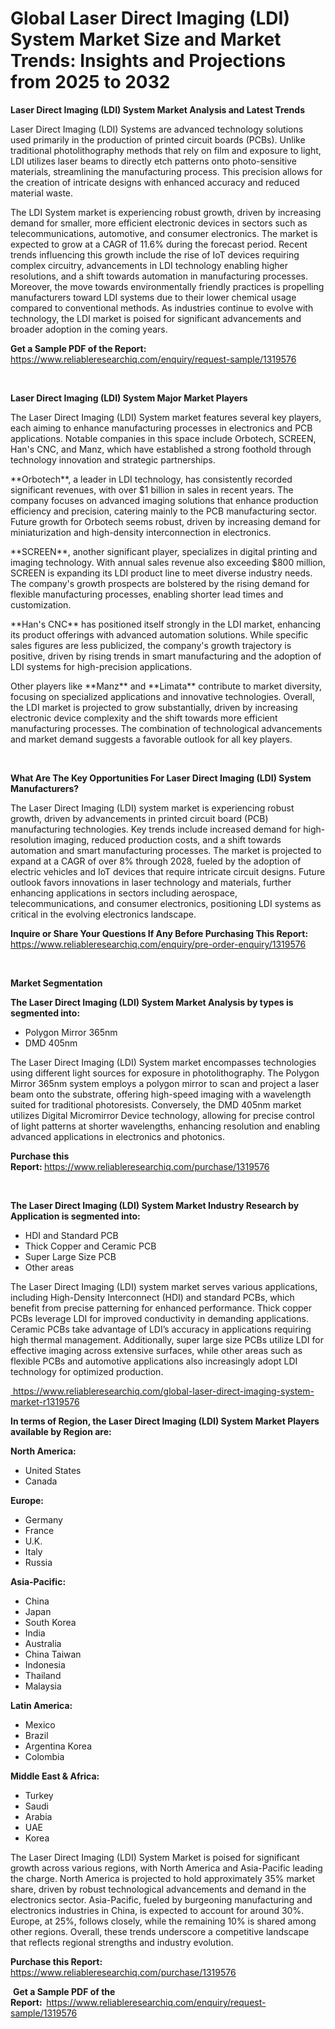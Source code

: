 <p><h1>Global Laser Direct Imaging (LDI) System Market Size and Market Trends: Insights and Projections from 2025 to 2032</h1></p><p><strong>Laser Direct Imaging (LDI) System Market Analysis and Latest Trends</strong></p>
<p><p>Laser Direct Imaging (LDI) Systems are advanced technology solutions used primarily in the production of printed circuit boards (PCBs). Unlike traditional photolithography methods that rely on film and exposure to light, LDI utilizes laser beams to directly etch patterns onto photo-sensitive materials, streamlining the manufacturing process. This precision allows for the creation of intricate designs with enhanced accuracy and reduced material waste.</p><p>The LDI System market is experiencing robust growth, driven by increasing demand for smaller, more efficient electronic devices in sectors such as telecommunications, automotive, and consumer electronics. The market is expected to grow at a CAGR of 11.6% during the forecast period. Recent trends influencing this growth include the rise of IoT devices requiring complex circuitry, advancements in LDI technology enabling higher resolutions, and a shift towards automation in manufacturing processes. Moreover, the move towards environmentally friendly practices is propelling manufacturers toward LDI systems due to their lower chemical usage compared to conventional methods. As industries continue to evolve with technology, the LDI market is poised for significant advancements and broader adoption in the coming years.</p></p>
<p><strong>Get a Sample PDF of the Report:&nbsp;</strong> <a href="https://www.reliableresearchiq.com/enquiry/request-sample/1319576?utm_campaign=2449&utm_medium=2&utm_source=Github&utm_content=ia&utm_term=16042025&utm_id=laser-direct-imaging-ldi-system">https://www.reliableresearchiq.com/enquiry/request-sample/1319576</a></p>
<p>&nbsp;</p>
<p><strong>Laser Direct Imaging (LDI) System Major Market Players</strong></p>
<p><p>The Laser Direct Imaging (LDI) System market features several key players, each aiming to enhance manufacturing processes in electronics and PCB applications. Notable companies in this space include Orbotech, SCREEN, Han's CNC, and Manz, which have established a strong foothold through technology innovation and strategic partnerships.</p><p>**Orbotech**, a leader in LDI technology, has consistently recorded significant revenues, with over $1 billion in sales in recent years. The company focuses on advanced imaging solutions that enhance production efficiency and precision, catering mainly to the PCB manufacturing sector. Future growth for Orbotech seems robust, driven by increasing demand for miniaturization and high-density interconnection in electronics.</p><p>**SCREEN**, another significant player, specializes in digital printing and imaging technology. With annual sales revenue also exceeding $800 million, SCREEN is expanding its LDI product line to meet diverse industry needs. The company's growth prospects are bolstered by the rising demand for flexible manufacturing processes, enabling shorter lead times and customization.</p><p>**Han's CNC** has positioned itself strongly in the LDI market, enhancing its product offerings with advanced automation solutions. While specific sales figures are less publicized, the company's growth trajectory is positive, driven by rising trends in smart manufacturing and the adoption of LDI systems for high-precision applications.</p><p>Other players like **Manz** and **Limata** contribute to market diversity, focusing on specialized applications and innovative technologies. Overall, the LDI market is projected to grow substantially, driven by increasing electronic device complexity and the shift towards more efficient manufacturing processes. The combination of technological advancements and market demand suggests a favorable outlook for all key players.</p></p>
<p>&nbsp;</p>
<p><strong>What Are The Key Opportunities For Laser Direct Imaging (LDI) System Manufacturers?</strong></p>
<p><p>The Laser Direct Imaging (LDI) system market is experiencing robust growth, driven by advancements in printed circuit board (PCB) manufacturing technologies. Key trends include increased demand for high-resolution imaging, reduced production costs, and a shift towards automation and smart manufacturing processes. The market is projected to expand at a CAGR of over 8% through 2028, fueled by the adoption of electric vehicles and IoT devices that require intricate circuit designs. Future outlook favors innovations in laser technology and materials, further enhancing applications in sectors including aerospace, telecommunications, and consumer electronics, positioning LDI systems as critical in the evolving electronics landscape.</p></p>
<p><strong>Inquire or Share Your Questions If Any Before Purchasing This Report:</strong> <a href="https://www.reliableresearchiq.com/enquiry/pre-order-enquiry/1319576?utm_campaign=2449&utm_medium=2&utm_source=Github&utm_content=ia&utm_term=16042025&utm_id=laser-direct-imaging-ldi-system">https://www.reliableresearchiq.com/enquiry/pre-order-enquiry/1319576</a></p>
<p>&nbsp;</p>
<p><strong>Market Segmentation</strong></p>
<p><strong>The Laser Direct Imaging (LDI) System Market Analysis by types is segmented into:</strong></p>
<p><ul><li>Polygon Mirror 365nm</li><li>DMD 405nm</li></ul></p>
<p><p>The Laser Direct Imaging (LDI) System market encompasses technologies using different light sources for exposure in photolithography. The Polygon Mirror 365nm system employs a polygon mirror to scan and project a laser beam onto the substrate, offering high-speed imaging with a wavelength suited for traditional photoresists. Conversely, the DMD 405nm market utilizes Digital Micromirror Device technology, allowing for precise control of light patterns at shorter wavelengths, enhancing resolution and enabling advanced applications in electronics and photonics.</p></p>
<p><strong>Purchase this Report:&nbsp;</strong><a href="https://www.reliableresearchiq.com/purchase/1319576?utm_campaign=2449&utm_medium=2&utm_source=Github&utm_content=ia&utm_term=16042025&utm_id=laser-direct-imaging-ldi-system">https://www.reliableresearchiq.com/purchase/1319576</a></p>
<p>&nbsp;</p>
<p><strong>The Laser Direct Imaging (LDI) System Market Industry Research by Application is segmented into:</strong></p>
<p><ul><li>HDI and Standard PCB</li><li>Thick Copper and Ceramic PCB</li><li>Super Large Size PCB</li><li>Other areas</li></ul></p>
<p><p>The Laser Direct Imaging (LDI) system market serves various applications, including High-Density Interconnect (HDI) and standard PCBs, which benefit from precise patterning for enhanced performance. Thick copper PCBs leverage LDI for improved conductivity in demanding applications. Ceramic PCBs take advantage of LDI’s accuracy in applications requiring high thermal management. Additionally, super large size PCBs utilize LDI for effective imaging across extensive surfaces, while other areas such as flexible PCBs and automotive applications also increasingly adopt LDI technology for optimized production.</p></p>
<p><a href="https://www.reliableresearchiq.com/global-laser-direct-imaging-system-market-r1319576?utm_campaign=2449&utm_medium=2&utm_source=Github&utm_content=ia&utm_term=16042025&utm_id=laser-direct-imaging-ldi-system">&nbsp;https://www.reliableresearchiq.com/global-laser-direct-imaging-system-market-r1319576</a></p>
<p><strong>In terms of Region, the Laser Direct Imaging (LDI) System Market Players available by Region are:</strong></p>
<p>
    <p> <strong> North America: </strong>
        <ul>
            <li>United States</li>
            <li>Canada</li>
        </ul>
        </p> 
    <p> <strong> Europe: </strong>
        <ul>
            <li>Germany</li>
            <li>France</li>
            <li>U.K.</li>
            <li>Italy</li>
            <li>Russia</li>
        </ul>
        </p> 
    <p> <strong> Asia-Pacific: </strong>
        <ul>
            <li>China</li>
            <li>Japan</li>
            <li>South Korea</li>
            <li>India</li>
            <li>Australia</li>
            <li>China Taiwan</li>
            <li>Indonesia</li>
            <li>Thailand</li>
            <li>Malaysia</li>
        </ul>
        </p> 
    <p> <strong> Latin America: </strong>
        <ul>
            <li>Mexico</li>
            <li>Brazil</li>
            <li>Argentina Korea</li>
            <li>Colombia</li>
        </ul>
        </p> 
    <p> <strong> Middle East & Africa: </strong>
        <ul>
            <li>Turkey</li>
            <li>Saudi</li>
            <li>Arabia</li>
            <li>UAE</li>
            <li>Korea</li>
        </ul>
    </p>
    </p>
<p><p>The Laser Direct Imaging (LDI) System Market is poised for significant growth across various regions, with North America and Asia-Pacific leading the charge. North America is projected to hold approximately 35% market share, driven by robust technological advancements and demand in the electronics sector. Asia-Pacific, fueled by burgeoning manufacturing and electronics industries in China, is expected to account for around 30%. Europe, at 25%, follows closely, while the remaining 10% is shared among other regions. Overall, these trends underscore a competitive landscape that reflects regional strengths and industry evolution.</p></p>
<p><strong>Purchase this Report: </strong><a href="https://www.reliableresearchiq.com/purchase/1319576?utm_campaign=2449&utm_medium=2&utm_source=Github&utm_content=ia&utm_term=16042025&utm_id=laser-direct-imaging-ldi-system">https://www.reliableresearchiq.com/purchase/1319576</a></p>
<p>&nbsp;<strong>Get a Sample PDF of the Report:&nbsp;&nbsp;</strong><a href="https://www.reliableresearchiq.com/enquiry/request-sample/1319576?utm_campaign=2449&utm_medium=2&utm_source=Github&utm_content=ia&utm_term=16042025&utm_id=laser-direct-imaging-ldi-system">https://www.reliableresearchiq.com/enquiry/request-sample/1319576</a></p>
<p><strong></strong></p>
<p><p></p><p></p><p></p></p>